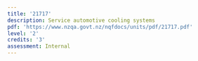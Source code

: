 ```yaml
---
title: '21717'
description: Service automotive cooling systems
pdf: 'https://www.nzqa.govt.nz/nqfdocs/units/pdf/21717.pdf'
level: '2'
credits: '3'
assessment: Internal
---
```


